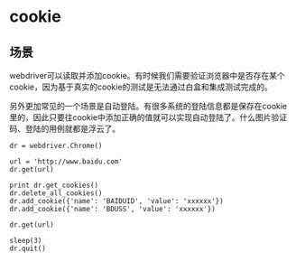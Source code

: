 cookie
======

场景
-----
webdriver可以读取并添加cookie。有时候我们需要验证浏览器中是否存在某个cookie，因为基于真实的cookie的测试是无法通过白盒和集成测试完成的。

另外更加常见的一个场景是自动登陆。有很多系统的登陆信息都是保存在cookie里的，因此只要往cookie中添加正确的值就可以实现自动登陆了。什么图片验证码、登陆的用例就都是浮云了。


```
dr = webdriver.Chrome()

url = 'http://www.baidu.com'
dr.get(url)

print dr.get_cookies()
dr.delete_all_cookies()
dr.add_cookie({'name': 'BAIDUID', 'value': 'xxxxxx'})
dr.add_cookie({'name': 'BDUSS', 'value': 'xxxxxx'})

dr.get(url)

sleep(3)
dr.quit()

```

